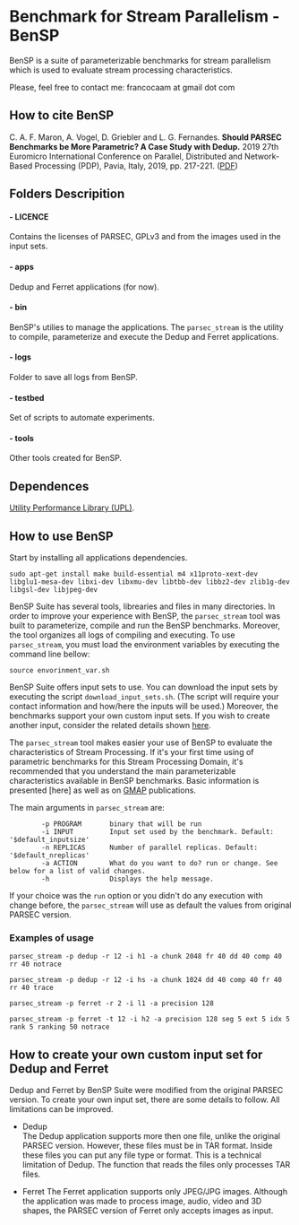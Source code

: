 #       Benchmark for Stream Parallelism - BenSP

BenSP is a suite of parameterizable benchmarks for stream parallelism which is used to evaluate stream processing characteristics.

Please, feel free to contact me: francocaam at gmail dot com

## How to cite BenSP

C. A. F. Maron, A. Vogel, D. Griebler and L. G. Fernandes. **Should PARSEC Benchmarks be More Parametric? A Case Study with Dedup.** 2019 27th Euromicro International Conference on Parallel, Distributed and Network-Based Processing (PDP), Pavia, Italy, 2019, pp. 217-221. ([PDF](https://doi.org/10.1109/EMPDP.2019.8671592))

## Folders Descripition

#### - LICENCE
Contains the licenses of PARSEC, GPLv3 and from the images used in the input sets.
#### - apps
Dedup and Ferret applications (for now).
#### - bin
BenSP's utilies to manage the applications. The `parsec_stream` is the utility to compile, parameterize and execute the Dedup and Ferret applications.
#### - logs
Folder to save all logs from BenSP.
#### - testbed
Set of scripts to automate experiments.
#### - tools
Other tools created for BenSP.

## Dependences 

[Utility Performance Library (UPL)](https://github.com/dalvangriebler/upl).

## How to use BenSP
Start by installing all applications dependencies.

`sudo apt-get install make build-essential m4 x11proto-xext-dev libglu1-mesa-dev libxi-dev libxmu-dev libtbb-dev libbz2-dev zlib1g-dev libgsl-dev libjpeg-dev`

BenSP Suite has several tools, librearies and files in many directories. In order to improve your experience with BenSP, the `parsec_stream` tool was built to parameterize, compile and run the BenSP benchmarks. Moreover, the tool organizes all logs of compiling and executing. To use `parsec_stream`, you must load the environment variables by executing the command line bellow:

`source envorinment_var.sh`

BenSP Suite offers input sets to use. You can download the input sets by executing the script `download_input_sets.sh`. (The script will require your contact information and how/here the inputs will be used.) Moreover, the benchmarks support your own custom input sets. If you wish to create another input, consider the related details shown [here](#how-to-create-your-own-custom-input-set-for-dedup-and-ferret).

The `parsec_stream` tool makes easier your use of BenSP to evaluate the characteristics of Stream Processing. If it's your first time using of parametric benchmarks for this Stream Processing Domain, it's recommended that you understand the main parameterizable characteristics available in BenSP benchmarks. Basic information is presented [here] as well as on [GMAP](https://gmap.pucrs.br/gmap/home/index/eng) publications.

The main arguments in `parsec_stream` are:

```
        -p PROGRAM       binary that will be run
        -i INPUT         Input set used by the benchmark. Default: '$default_inputsize'
        -n REPLICAS      Number of parallel replicas. Default: '$default_nreplicas'
        -a ACTION        What do you want to do? run or change. See below for a list of valid changes.
        -h               Displays the help message.
```
If your choice was the `run` option or you didn't do any execution with change before, the `parsec_stream` will use as default the values from original PARSEC version.

### Examples of usage

`parsec_stream -p dedup -r 12 -i h1 -a chunk 2048 fr 40 dd 40 comp 40 rr 40 notrace`

`parsec_stream -p dedup -r 12 -i hs -a chunk 1024 dd 40 comp 40 fr 40 rr 40 trace`

`parsec_stream -p ferret -r 2 -i l1 -a precision 128`

`parsec_stream -p ferret -t 12 -i h2 -a precision 128 seg 5 ext 5 idx 5 rank 5 ranking 50 notrace`


## How to create your own custom input set for Dedup and Ferret

Dedup and Ferret by BenSP Suite were modified from the original PARSEC version. To create your own input set, there are some details to follow. All limitations can be improved.

* Dedup  
The Dedup application supports more then one file, unlike the original PARSEC version. However, these files must be in TAR format. Inside these files you can put any file type or format.
This is a technical limitation of Dedup. The function that reads the files only processes TAR files.

* Ferret
The Ferret application supports only JPEG/JPG images. Although the application was made to process image, audio, video and 3D shapes, the PARSEC version of Ferret only accepts images as input.

